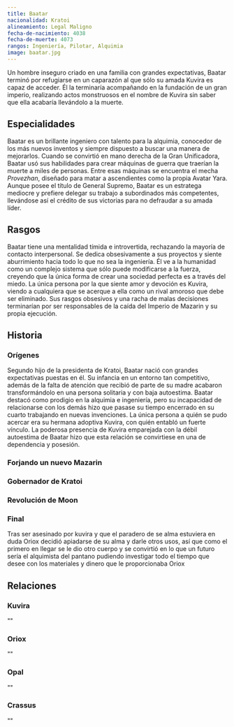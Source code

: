 ```yaml
---
title: Baatar
nacionalidad: Kratoi
alineamiento: Legal Maligno
fecha-de-nacimiento: 4038
fecha-de-muerte: 4073
rangos: Ingeniería, Pilotar, Alquimia
image: baatar.jpg
---
```


Un hombre inseguro criado en una familia con grandes expectativas, Baatar terminó por refugiarse en un caparazón al que sólo su amada Kuvira es capaz de acceder. Él la terminaría acompañando en la fundación de un gran imperio, realizando actos monstruosos en el nombre de Kuvira sin saber que ella acabaría llevándolo a la muerte.

## Especialidades

Baatar es un brillante ingeniero con talento para la alquimia, conocedor de los más nuevos inventos y siempre dispuesto a buscar una manera de mejorarlos. Cuando se convirtió en mano derecha de la Gran Unificadora, Baatar usó sus habilidades para crear máquinas de guerra que traerían la muerte a miles de personas. Entre esas máquinas se encuentra el mecha *Provezhan*, diseñado para matar a ascendientes como la propia Avatar Yara. Aunque posee el título de General Supremo, Baatar es un estratega mediocre y prefiere delegar su trabajo a subordinados más competentes, llevándose así el crédito de sus victorias para no defraudar a su amada líder. 

## Rasgos

Baatar tiene una mentalidad tímida e introvertida, rechazando la mayoría de contacto interpersonal. Se dedica obsesivamente a sus proyectos y siente aburrimiento hacia todo lo que no sea la ingeniería. Él ve a la humanidad como un complejo sistema que sólo puede modificarse a la fuerza, creyendo que la única forma de crear una sociedad perfecta es a través del miedo.  La única persona por la que siente amor y devoción es Kuvira, viendo a cualquiera que se acerque a ella como un rival amoroso que debe ser eliminado. Sus rasgos obsesivos y una racha de malas decisiones terminarían por ser responsables de la caída del Imperio de Mazarin y su propia ejecución.

## Historia

### Orígenes

Segundo hijo de la presidenta de Kratoi, Baatar nació con grandes expectativas puestas en él.  Su infancia en un entorno tan competitivo, además de la falta de atención que recibió de parte de su madre acabaron transformándolo en una persona solitaria y con baja autoestima. Baatar destacó como prodigio en la alquimia e ingeniería, pero su incapacidad de relacionarse con los demás hizo que pasase su tiempo encerrado en su cuarto trabajando en nuevas invenciones. La única persona a quién se pudo acercar era su hermana adoptiva Kuvira, con quién entabló un fuerte vínculo. La poderosa presencia de Kuvira emparejada con la débil autoestima de Baatar hizo que esta relación se convirtiese en una de dependencia y posesión. 

### Forjando un nuevo Mazarin

### Gobernador de Kratoi

### Revolución de Moon

### Final

Tras ser asesinado por kuvira y que el paradero de se alma estuviera en duda Oriox decidió apiadarse de su alma y darle otros usos, así que como el primero en llegar se le dio otro cuerpo y se convirtió en lo que un futuro sería el alquimista del pantano pudiendo investigar todo el tiempo que desee con los materiales y dinero que le proporcionaba Oriox

## Relaciones

### Kuvira

""

### Oriox

""

### Opal

""

### Crassus

""